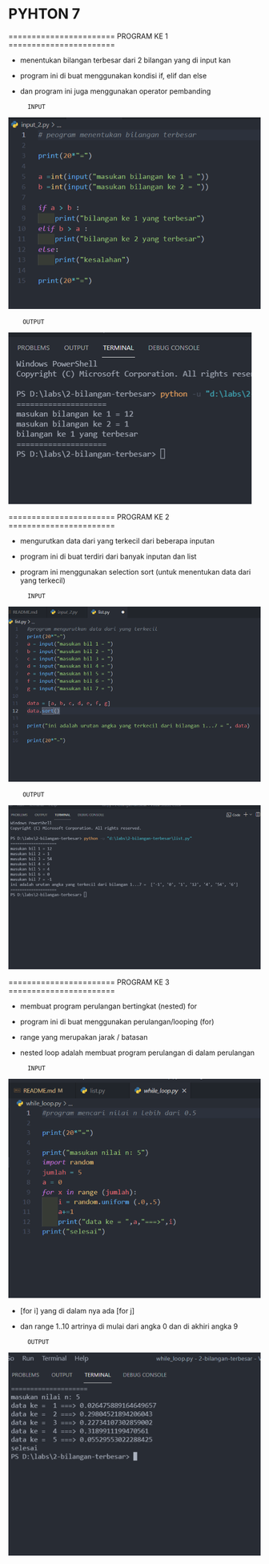 # PYHTON 7
======================= PROGRAM KE 1 =======================
* menentukan bilangan terbesar dari 2 bilangan yang di input kan
* program ini di buat menggunakan kondisi if, elif dan else
* dan program ini juga menggunakan operator pembanding

        INPUT
![gambar 1](gambar/input_2.PNG)

        OUTPUT
![gambar 2](gambar/input_2.1.PNG)

======================= PROGRAM KE 2 =======================
* mengurutkan data dari yang terkecil dari beberapa inputan
* program ini di buat terdiri dari banyak inputan dan list
* program ini menggunakan selection sort (untuk menentukan data dari yang terkecil)

        INPUT
![gambar 3](gambar/List_1.PNG)

        OUTPUT
![gambar 4](gambar/List_2.PNG)


======================= PROGRAM KE 3 =======================
* membuat program perulangan bertingkat (nested) for
* program ini di buat menggunakan perulangan/looping (for)
* range yang merupakan jarak / batasan
* nested loop adalah membuat program perulangan di dalam perulangan

        INPUT
![gambar 5](gambar/nested_1.PNG)

* [for i] yang di dalam nya ada [for j]
* dan range 1..10 artrinya di mulai dari angka 0 dan di akhiri angka 9

        OUTPUT
![gambar 6](gambar/nested_2.PNG)
